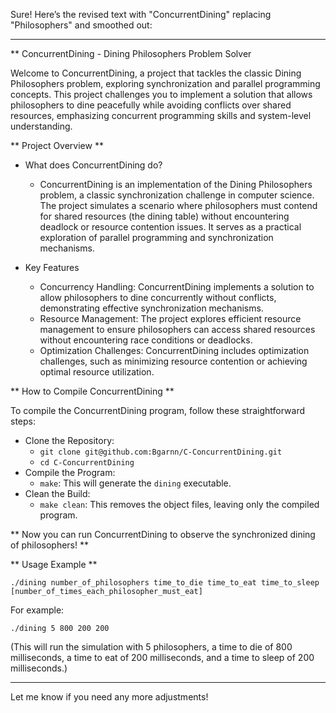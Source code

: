 Sure! Here’s the revised text with "ConcurrentDining" replacing "Philosophers" and smoothed out:

---

** ConcurrentDining - Dining Philosophers Problem Solver

Welcome to ConcurrentDining, a project that tackles the classic Dining Philosophers problem, exploring synchronization and parallel programming concepts. This project challenges you to implement a solution that allows philosophers to dine peacefully while avoiding conflicts over shared resources, emphasizing concurrent programming skills and system-level understanding.

** Project Overview **

- What does ConcurrentDining do?
    - ConcurrentDining is an implementation of the Dining Philosophers problem, a classic synchronization challenge in computer science. The project simulates a scenario where philosophers must contend for shared resources (the dining table) without encountering deadlock or resource contention issues. It serves as a practical exploration of parallel programming and synchronization mechanisms.

- Key Features
    - Concurrency Handling: ConcurrentDining implements a solution to allow philosophers to dine concurrently without conflicts, demonstrating effective synchronization mechanisms.
    - Resource Management: The project explores efficient resource management to ensure philosophers can access shared resources without encountering race conditions or deadlocks.
    - Optimization Challenges: ConcurrentDining includes optimization challenges, such as minimizing resource contention or achieving optimal resource utilization.

** How to Compile ConcurrentDining **

To compile the ConcurrentDining program, follow these straightforward steps:

  - Clone the Repository:
      - `git clone git@github.com:Bgarnn/C-ConcurrentDining.git`
      - `cd C-ConcurrentDining`
  - Compile the Program:
      - `make`: This will generate the `dining` executable.
  - Clean the Build:
      - `make clean`: This removes the object files, leaving only the compiled program.

** Now you can run ConcurrentDining to observe the synchronized dining of philosophers! **

** Usage Example **

`./dining number_of_philosophers time_to_die time_to_eat time_to_sleep [number_of_times_each_philosopher_must_eat]`

For example:

`./dining 5 800 200 200`

(This will run the simulation with 5 philosophers, a time to die of 800 milliseconds, a time to eat of 200 milliseconds, and a time to sleep of 200 milliseconds.)

---

Let me know if you need any more adjustments!